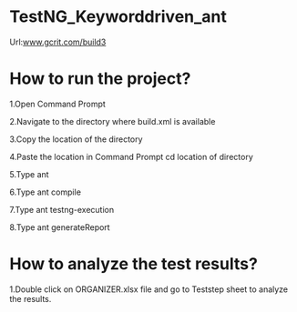 # TestNG_Keyworddriven_ant


Url:www.gcrit.com/build3

# How to run the project?

1.Open Command Prompt 

2.Navigate to the directory where build.xml is available

3.Copy the location of the directory

4.Paste the location in Command Prompt 
    cd location of directory
    
5.Type ant

6.Type ant compile

7.Type ant testng-execution

8.Type ant generateReport

# How to analyze the test results?

1.Double click on ORGANIZER.xlsx file and go to Teststep sheet to analyze the results. 

